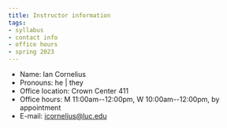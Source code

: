 ```yaml
---
title: Instructor information
tags:
- syllabus
- contact info
- office hours
- spring 2023
---
```

- Name: Ian Cornelius
- Pronouns: he | they
- Office location: Crown Center 411
- Office hours: M 11:00am--12:00pm, W 10:00am--12:00pm, by appointment
- E-mail: <icornelius@luc.edu>
